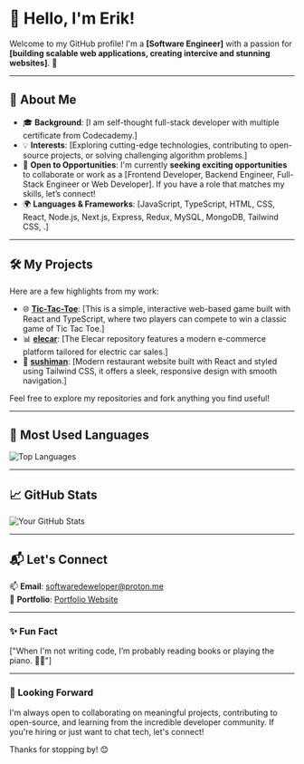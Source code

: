 # 👋 Hello, I'm Erik!

Welcome to my GitHub profile! I'm a **[Software Engineer]** with a passion for **[building scalable web applications, creating intercive and stunning websites]**. 🚀

---

## 🌟 About Me

- 🎓 **Background**: [I am self-thought full-stack developer with multiple certificate from Codecademy.]
- 💡 **Interests**: [Exploring cutting-edge technologies, contributing to open-source projects, or solving challenging algorithm problems.]
- 💼 **Open to Opportunities**: I'm currently **seeking exciting opportunities** to collaborate or work as a [Frontend Developer, Backend Engineer, Full-Stack Engineer or Web Developer]. If you have a role that matches my skills, let’s connect!
- 🌍 **Languages & Frameworks**: [JavaScript, TypeScript, HTML, CSS, React, Node.js, Next.js, Express, Redux, MySQL, MongoDB, Tailwind CSS, .]

---

## 🛠️ My Projects

Here are a few highlights from my work:

- 🌐 **[Tic-Tac-Toe](#)**: [This is a simple, interactive web-based game built with React and TypeScript, where two players can compete to win a classic game of Tic Tac Toe.]
- 📊 **[elecar](#)**: [The Elecar repository features a modern e-commerce platform tailored for electric car sales.]
- 🚀 **[sushiman](#)**: [Modern restaurant website built with React and styled using Tailwind CSS, it offers a sleek, responsive design with smooth navigation.]

Feel free to explore my repositories and fork anything you find useful!

---

## 🌟 Most Used Languages

![Top Languages](https://github-readme-stats.vercel.app/api/top-langs/?username=HD-40307g&layout=compact&theme=radical)

---

## 📈 GitHub Stats

![Your GitHub Stats](https://github-readme-stats.vercel.app/api?username=HD-40307g&show_icons=true&theme=radical)

---

## 📬 Let's Connect

📫 **Email**: [softwaredeweloper@proton.me](softwaredeweloper@proton.me)   
💼 **Portfolio**: [Portfolio Website](https://yourportfolio.com)  

---

### ✨ Fun Fact

["When I'm not writing code, I’m probably reading books or playing the piano. 🎹📖"]

---

### 👀 Looking Forward

I'm always open to collaborating on meaningful projects, contributing to open-source, and learning from the incredible developer community. If you're hiring or just want to chat tech, let's connect!

Thanks for stopping by! 😊
